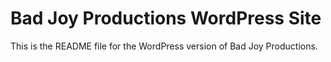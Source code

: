 # Bad Joy Productions WordPress Site

This is the README file for the WordPress version of Bad Joy Productions.